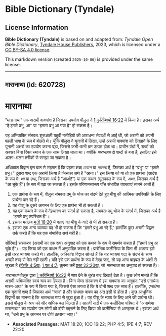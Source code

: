 # Bible Dictionary (Tyndale)

## License Information

**Bible Dictionary (Tyndale)** is based on and adapted from: _Tyndale Open Bible Dictionary_, [Tyndale House Publishers](https://tyndaleopenresources.com/), 2023, which is licensed under a [CC BY-SA 4.0 license](https://creativecommons.org/licenses/by-sa/4.0/legalcode.en).

This markdown version (created `2025-10-06`) is provided under the same license.



--------------------------------

## मारानाथा (id: 620728)

मारानाथा
========

"मारानाथा" एक अरामी वाक्यांश है जिसका उपयोग पौलुस ने [1 कुरिन्थियों 16:22](https://ref.ly/1Cor16:22) में किया है। इसका अर्थ "हे हमारे प्रभु, आ" या "हमारा प्रभु आ गया है" हो सकता है।

यह अभिव्यक्ति संभवतः शुरुआती यहूदी मसीहियों की आराधना सेवाओं से आई थी, जो अरामी को अपनी पहली भाषा के रूप में बोलते थे। चूँकि पौलुस ने यूनानी में लिखा, उन्हें अरामी वाक्यांश को लिखाने के लिए यूनानी अक्षरों का उपयोग करना पड़ा, जिससे कभी\-कभी भ्रम उत्पन्न होता था। प्राचीन ग्रंथों में, शब्दों को अक्सर बिना रिक्त स्थान के एक साथ लिखा जाता था। क्योंकि *मारानाथा* दो शब्दों से बना है, इसलिए इसे अलग\-अलग तरीकों से समझा जा सकता है।

अधिकांश विद्वान इस बात से सहमत हैं कि पहला शब्द *मारान* या *माराना* है, जिसका अर्थ है "प्रभु" या "हमारे प्रभु।" दूसरा शब्द एक अरामी क्रिया है जिसका अर्थ है "आना।" इस क्रिया को या तो एक प्रार्थना (आदेश के रूप में: *था* या *एथा*, जिसका अर्थ है "आओ!") या एक कथन (भूतकाल के रूप में, *अथा*, जिसका अर्थ है "आ चुके हैं") के रूप में पढ़ा जा सकता है। इसके परिणामस्वरूप पाँच संभावित व्याख्याएं सामने आती हैं:

1. एक प्रार्थना के रूप में, पौलुस संभवतः प्रभु के भोज का संदर्भ देते हुए यीशु की आत्मिक उपस्थिति के लिए प्रार्थना कर रहे हैं।
2. यह यीशु के दूसरे आगमन के लिए एक प्रार्थना भी हो सकती है।
3. यह एक कथन के रूप में देहधारण का संदर्भ हो सकता है, संभवतः प्रभु भोज के संदर्भ में, जिसका अर्थ है "हमारे प्रभु उपस्थित हैं"।
4. इसका मतलब [मत्ती 18:20](https://ref.ly/Matt18:20) में बताए गए यीशु के वादे से भी हो सकता है।
5. इसका एक अन्य व्याख्या यह भी हो सकता है कि "हमारे प्रभु आ रहे हैं," हालाँकि कुछ अरामी विद्वान तर्क करते हैं कि यह एक संभावित अर्थ नहीं है।

सीरियाई संस्करण (अरामी का एक रूप) अनुवाद को एक कथन के रूप में समर्थन करता है ("हमारे प्रभु आ चुके हैं")। यह क्रिया को एक कथन में अनुवादित करता है। प्रारंभिक कलीसिया के पिता भी अक्सर इसे इसी तरह व्याख्या करते थे। हालाँकि, अधिकांश विद्वान सोचते हैं कि यह व्याख्या पद्य के संदर्भ के साथ अच्छी तरह से मेल नहीं खाती। यदि इसे एक प्रार्थना के रूप में देखा जाए, तो यह अन्य बाइबल के अंशों से जुड़ता है ([फिलि 4:5ख](https://ref.ly/Phil4:5); [1 पत 4:7](https://ref.ly/1Pet4:7); तुलना करें [प्रका 22:20ख,](https://ref.ly/Rev22:20) जो *मारानाथा* का अनुवाद हो सकता है)।

*मारानाथा*  पौलुस द्वारा [1 कुरिन्थियों 16:22](https://ref.ly/1Cor16:22) में श्राप देने के तुरंत बाद दिखाई देता है। कुछ लोग मानते हैं कि अरामी अभिव्यक्ति स्वयं श्राप का हिस्सा है। किंग जेम्स संस्करण में इस वाक्यांश का अनुवाद "उसे एनाथेमा मारन\-अथा" के रूप में किया गया है, जिससे ऐसा लगता है कि ये दोनों शब्द एक साथ हैं। हालाँकि, *एनाथेमा* एक यूनानी शब्द है जिसका अर्थ "श्राप" है और संभवतः वाक्य का अंत इसी से होता है। कुछ आधुनिक विद्वानों का मानना है कि *मारानाथा* श्राप से जुड़ा हुआ है। यह यीशु के न्याय के लिए आने की प्रार्थना थी। इससे पौलुस के श्राप को और अधिक बल मिलता है। सातवीं सदी में एक कलीसिया परिषद ने "अनाथेमा मारानाथा" का उपयोग उन लोगों को दोषी ठहराने के लिए किया जो कलीसिया से असहमत थे। इसका अर्थ था, "उसे प्रभु के आगमन पर दोषी ठहराया जाए।"

* **Associated Passages:** MAT 18:20; 1CO 16:22; PHP 4:5; 1PE 4:7; REV 22:20

